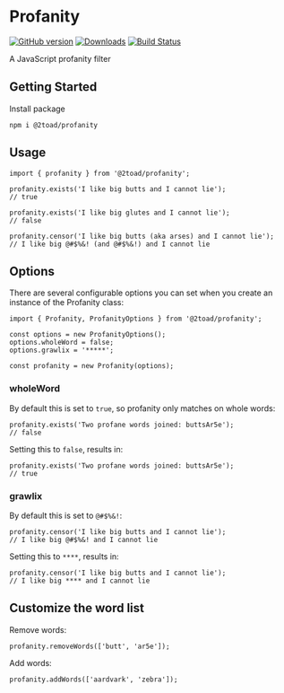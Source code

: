 # Profanity

[![GitHub version](https://badge.fury.io/gh/2Toad%2FProfanity.svg)](https://badge.fury.io/gh/2Toad%2FProfanity)
[![Downloads](https://img.shields.io/npm/dm/@2toad/profanity.svg)](https://www.npmjs.com/package/@2toad/profanity)
[![Build Status](https://travis-ci.org/2Toad/Profanity.svg?branch=master)](https://travis-ci.org/2Toad/Profanity)

A JavaScript profanity filter

## Getting Started

Install package

```
npm i @2toad/profanity
```

## Usage

```
import { profanity } from '@2toad/profanity';

profanity.exists('I like big butts and I cannot lie');
// true

profanity.exists('I like big glutes and I cannot lie');
// false

profanity.censor('I like big butts (aka arses) and I cannot lie');
// I like big @#$%&! (and @#$%&!) and I cannot lie
```

## Options
There are several configurable options you can set when you create an instance of the Profanity class:

```
import { Profanity, ProfanityOptions } from '@2toad/profanity';

const options = new ProfanityOptions();
options.wholeWord = false;
options.grawlix = '*****';

const profanity = new Profanity(options);
```

### wholeWord

By default this is set to `true`, so profanity only matches on whole words:
```
profanity.exists('Two profane words joined: buttsAr5e');
// false
```

Setting this to `false`, results in:
```
profanity.exists('Two profane words joined: buttsAr5e');
// true
```

### grawlix

By default this is set to `@#$%&!`:
```
profanity.censor('I like big butts and I cannot lie');
// I like big @#$%&! and I cannot lie
```

Setting this to `****`, results in:
```
profanity.censor('I like big butts and I cannot lie');
// I like big **** and I cannot lie
```

## Customize the word list

Remove words:
```
profanity.removeWords(['butt', 'ar5e']);
```

Add words:
```
profanity.addWords(['aardvark', 'zebra']);
```
